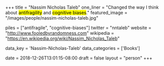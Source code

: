 +++
title = "Nassim Nicholas Taleb"
one_liner = "Changed the way I think about <mark>antifragility</mark> and <mark>cognitive biases</mark>."
featured_image = "/images/people/nassim-nicholas-taleb.jpg"

piles = ["antifragile", "cognitive-biases"]
twitter = "nntaleb"
website = "http://www.fooledbyrandomness.com"
wikipedia = "https://en.wikipedia.org/wiki/Nassim_Nicholas_Taleb"

data_key = 'Nassim-Nicholas-Taleb'
data_categories = ['Books']

date = 2018-12-26T13:01:15-08:00
draft = false
layout = "person"
+++

